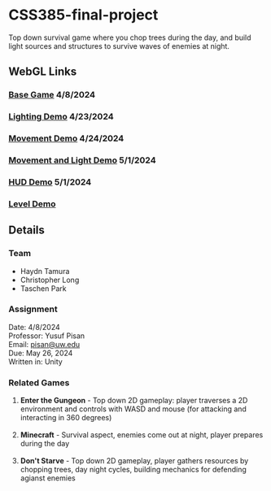 # CSS385-final-project
Top down survival game where you chop trees during the day, and build light sources and structures to survive waves of enemies at night.

## WebGL Links
### [Base Game](https://trolllemon.github.io/CSS385-final-project/Builds/BaseDemo) 4/8/2024
### [Lighting Demo](https://trolllemon.github.io/CSS385-final-project/Builds/LightingDemo/) 4/23/2024
### [Movement Demo](https://trolllemon.github.io/CSS385-final-project/Builds/MovementDemo/) 4/24/2024
### [Movement and Light Demo](https://trolllemon.github.io/CSS385-final-project/Builds/MovementAndLighting/) 5/1/2024
### [HUD Demo](https://trolllemon.github.io/CSS385-final-project/Builds/CraftingHUDDemo/) 5/1/2024
### [Level Demo](https://trolllemon.github.io/CSS385-final-project/Builds/CraftingHUDDemo)
## Details

### Team
* Haydn Tamura<br>
* Christopher Long<br>
* Taschen Park<br>

### Assignment
Date: 4/8/2024<br>
Professor: Yusuf Pisan<br>
Email: pisan@uw.edu<br>
Due: May 26, 2024<br>
Written in: Unity<br>

### Related Games
1. **Enter the Gungeon** - Top down 2D gameplay: player traverses a 2D environment and controls with WASD and mouse (for attacking and interacting in 360 degrees) <br><br>
1. **Minecraft** - Survival aspect, enemies come out at night, player prepares during the day <br><br>
1. **Don't Starve** - Top down 2D gameplay, player gathers resources by chopping trees, day night cycles, building mechanics for defending agianst enemies
